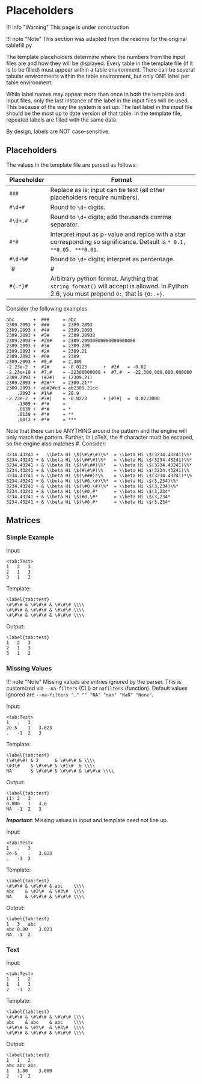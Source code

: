 Placeholders
============

!!! info "Warning"
    This page is under construction

!!! note "Note"
    This section was adapted from the readme for the original tablefill.py

The template placeholders determine where the numbers from the input
files are and how they will be displayed. Every table in the template
file (if it is to be filled) must appear within a table environment.
There can be several tabular environments within the table environment,
but only ONE label per table environment.

While label names may appear more than once in both the template and
input files, only the last instance of the label in the input files will
be used. This because of the way the system is set up: The last label in
the input file should be the most up to date version of that table. In
the template file, repeated labels are filled with the same data.

By design, labels are NOT case-sensitive.

Placeholders
------------

The values in the template file are parsed as follows:

Placeholder  | Format
------------ | ------
`###`        | Replace as is; input can be text (all other placeholders require numbers).
`#\d+#`      | Round to `\d+` digits.
`#\d+,#`     | Round to `\d+` digits; add thousands comma separator.
`#*#`        | Interpret input as p-value and replce with a star corresponding so significance. Detault is `* 0.1, **0.05, ***0.01`.
`#\d+%#`     | Round to `\d+` digits; interpret as percentage.
`#|#|#`      | Get the absolute value of the number.
`#{.*}#`     | Arbitrary python format. Anything that `string.format()` will accept is allowed. In Python 2.6, you must prepend `0:`, that is `{0:.+}`.

Consider the following examples

```
abc       +  ###     = abc
2309.2093 +  ###     = 2309.2093
2309.2093 +  #4#     = 2309.2093
2309.2093 +  #5#     = 2309.20930
2309.2093 +  #20#    = 2309.20930000000000000000
2309.2093 +  #3#     = 2309.209
2309.2093 +  #2#     = 2309.21
2309.2093 +  #0#     = 2309
2309.2093 +  #0,#    = 2,309
-2.23e-2  +  #2#     = -0.0223      +  #2#   = -0.02
-2.23e+10 +  #7,#    = -22300000000 +  #7,#  = -22,300,000,000.000000
2309.2093 +  (#2#)   = (2309.21)
2309.2093 +  #2#**   = 2309.21**
2309.2093 +  ab#2#cd = ab2309.21cd
    .2093 +  #1%#    = 20.9
-2.23e-2  + |#7#|    = -0.0223      + |#7#|  =  0.0223000
    .1309 +  #*#     =
    .0639 +  #*#     = *
    .0139 +  #*#     = **
    .0013 +  #*#     = ***
```

Note that there can be ANYTHING around the pattern and the engine will
only match the pattern. Further, in LaTeX, the # character must be
escaped, so the engine also matches \#. Consider:

```
3234.43241 +   \\beta Hi \$(\#\#\#)\%*  = \\beta Hi \$(3234.43241)\%*
3234.43241 + & \\beta Hi \$(\##\#)\%*   = \\beta Hi \$(3234.43241)\%*
3234.43241 + & \\beta Hi \$(\#\##)\%*   = \\beta Hi \$(3234.43241)\%*
3234.43241 + & \\beta Hi \$(#\#\#)\%    = \\beta Hi \$(3234.43241)\%
3234.43241 + & \\beta Hi \$(\###)*\%    = \\beta Hi \$(3234.43241)*\%
3234.43241 + & \\beta Hi \$(\#0,\#)\%*  = \\beta Hi \$(3,234)\%*
3234.43241 + & \\beta Hi \$(\#0,\#)\%*  = \\beta Hi \$(3,234)\%*
3234.43241 + & \\beta Hi \$(\#0,#*      = \\beta Hi \$(3,234*
3234.43241 + & \\beta Hi \$(#0,\#*      = \\beta Hi \$(3,234*
3234.43241 + & \\beta Hi \$(\#0,#*      = \\beta Hi \$(3,234*
```

Matrices
--------

### Simple Example

Input:

```
<tab:Test>
1	2	3
2	1	3
3	1	2
```

Template:

```
\label{tab:test}
\#\#\# & \#\#\# & \#\#\# \\\\
\#\#\# & \#\#\# & \#\#\# \\\\
\#\#\# & \#\#\# & \#\#\# \\\\
```

Output:

```
\label{tab:test}
1	2	3
2	1	3
3	1	2
```

### Missing Values

!!! note "Note"
    Missing values are entries ignored by the parser. This is customized
    via `--na-filters` (CLI) or `nafilters` (function). Default values
    ignored are `--na-filters "." "" "NA" "nan" "NaN" "None"`.

Input:

```
<tab:Test>
1	.	3
2e-5	1	3.023
.	-1	2	3
```

Template:

```
\label{tab:test}
(\#\#\#) & 2      & \#\#\# & \\\\
\#3\#    & \#\#\# & \#1\#  & \\\\
NA       & \#\#\# & \#\#\# & \#\#\# \\\\
```

Output:

```
\label{tab:test}
(1)	2	3
0.000	1	3.0
NA	-1	2	3
```

_**Important**_: Missing values in input and template need not line up.

Input:

```
<tab:Test>
1	.	3
2e-5	.	3.023
.	-1	2
```

Template:

```
\label{tab:test}
\#\#\# & \#\#\# & abc    \\\\
abc    & \#2\#  & \#3\#  \\\\
NA     & \#\#\# & \#\#\# \\\\
```

Output:

```
\label{tab:test}
1	3	abc
abc	0.00	3.023
NA	-1	2
```

### Text

Input:

```
<tab:Test>
1	1	2
1	1	3
2	-1	2
```

Template:

```
\label{tab:test}
\#\#\# & \#\#\# & \#\#\# \\\\
abc    & abc    & abc    \\\\
\#\#\# & \#2\#  & \#3\#  \\\\
\#\#\# & \#\#\# & \#\#\# \\\\
```

Output:

```
\label{tab:test}
1	1	2
abc	abc	abc
1	1.00	3.000
2	-1	2
```

